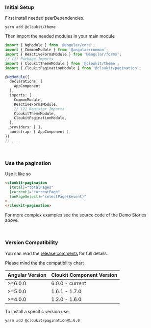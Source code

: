 <!-- !!! will be dynamically included into cloukit.github.io component doc !!! -->
<!-- !!! DO NOT USE UNECESSARY MARRKUP THAT BREAKS THE CORPORATE DESIGN !!! -->

### Initial Setup

First install needed peerDependencies.

```
yarn add @cloukit/theme
```

Then import the needed modules in your main module

```typescript
import { NgModule } from '@angular/core';
import { CommonModule } from '@angular/common';
import { ReactiveFormsModule } from '@angular/forms';
// (1) Package Imports
import { CloukitThemeModule } from '@cloukit/theme';
import { CloukitPaginationModule } from '@cloukit/pagination';

@NgModule({
  declarations: [
    AppComponent
  ],
  imports: [
    CommonModule,
    ReactiveFormsModule,
    // (2) Register Imports
    CloukitThemeModule,
    CloukitPaginationModule,
  ],
  providers: [ ],
  bootstrap: [ AppComponent ],
})
// ....
```

&nbsp;

### Use the pagination

Use it like so

```html
<cloukit-pagination
  [total]="totalPages"
  [current]="currentPage"
  (onPageSelect)="selectPage($event)"
>
</cloukit-pagination>
```

For more complex examples see the source code of the Demo Stories above.


&nbsp;

### Version Compatibility

You can read the [release comments](https://github.com/cloukit/pagination/releases) for full details.

Please mind the the compatibility chart

| Angular Version | Cloukit Component Version |
|-----------------|---------------------------|
| >=6.0.0         | 6.0.0 - current           |
| >=5.0.0         | 1.6.1 - 1.7.0             |
| >=4.0.0         | 1.2.0 - 1.6.0             |

To install a specific version use:

```
yarn add @cloukit/pagination@1.6.0
```


